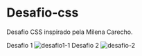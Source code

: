 # Desafio-css
 Desafio CSS  inspirado pela  Milena  Carecho.
 
 Desafio 1 
 ![desafio1-1](https://user-images.githubusercontent.com/54823595/95643702-2c001e00-0a87-11eb-88fe-92deb6889c1c.gif)
 Desafio 2
 ![desafio-2](https://user-images.githubusercontent.com/54823595/95643838-37077e00-0a88-11eb-9e15-fcb140a99605.gif)


